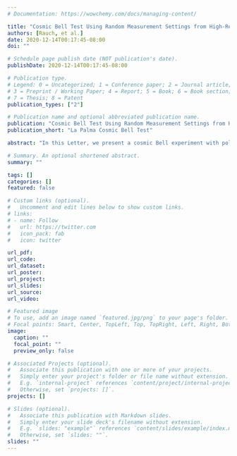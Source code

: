 ```yaml
---
# Documentation: https://wowchemy.com/docs/managing-content/

title: "Cosmic Bell Test Using Random Measurement Settings from High-Redshift Quasars"
authors: [Rauch, et al.]
date: 2020-12-14T00:17:45-08:00
doi: ""

# Schedule page publish date (NOT publication's date).
publishDate: 2020-12-14T00:17:45-08:00

# Publication type.
# Legend: 0 = Uncategorized; 1 = Conference paper; 2 = Journal article;
# 3 = Preprint / Working Paper; 4 = Report; 5 = Book; 6 = Book section;
# 7 = Thesis; 8 = Patent
publication_types: ["2"]

# Publication name and optional abbreviated publication name.
publication: "Cosmic Bell Test Using Random Measurement Settings from High-Redshift Quasars"
publication_short: "La Palma Cosmic Bell Test"

abstract: "In this Letter, we present a cosmic Bell experiment with polarization-entangled photons, in which measurement settings were determined based on real-time measurements of the wavelength of photons from high-redshift quasars, whose light was emitted billions of years ago; the experiment simultaneously ensures locality. Assuming fair sampling for all detected photons and that the wavelength of the quasar photons had not been selectively altered or previewed between emission and detection, we observe statistically significant violation of Bell’s inequality by 9.3 standard deviations, corresponding to an estimated p value of ≲ 7.4e-21 . This experiment pushes back to at least ∼ 7.8 Gyr ago the most recent time by which any local-realist influences could have exploited the “freedom-of-choice” loophole to engineer the observed Bell violation, excluding any such mechanism from 96% of the space-time volume of the past light cone of our experiment, extending from the Big Bang to today."

# Summary. An optional shortened abstract.
summary: ""

tags: []
categories: []
featured: false

# Custom links (optional).
#   Uncomment and edit lines below to show custom links.
# links:
# - name: Follow
#   url: https://twitter.com
#   icon_pack: fab
#   icon: twitter

url_pdf:
url_code:
url_dataset:
url_poster:
url_project:
url_slides:
url_source:
url_video:

# Featured image
# To use, add an image named `featured.jpg/png` to your page's folder. 
# Focal points: Smart, Center, TopLeft, Top, TopRight, Left, Right, BottomLeft, Bottom, BottomRight.
image:
  caption: ""
  focal_point: ""
  preview_only: false

# Associated Projects (optional).
#   Associate this publication with one or more of your projects.
#   Simply enter your project's folder or file name without extension.
#   E.g. `internal-project` references `content/project/internal-project/index.md`.
#   Otherwise, set `projects: []`.
projects: []

# Slides (optional).
#   Associate this publication with Markdown slides.
#   Simply enter your slide deck's filename without extension.
#   E.g. `slides: "example"` references `content/slides/example/index.md`.
#   Otherwise, set `slides: ""`.
slides: ""
---
```

